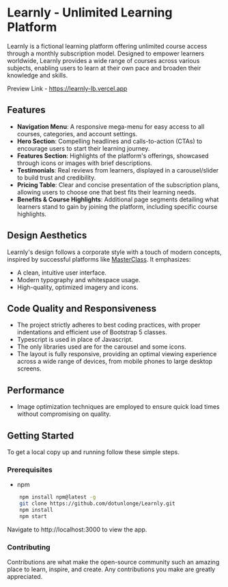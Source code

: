 # Learnly - Unlimited Learning Platform

Learnly is a fictional learning platform offering unlimited course access through a monthly subscription model. Designed to empower learners worldwide, Learnly provides a wide range of courses across various subjects, enabling users to learn at their own pace and broaden their knowledge and skills.

Preview Link - https://learnly-lb.vercel.app

## Features

- **Navigation Menu**: A responsive mega-menu for easy access to all courses, categories, and account settings.
- **Hero Section**: Compelling headlines and calls-to-action (CTAs) to encourage users to start their learning journey.
- **Features Section**: Highlights of the platform's offerings, showcased through icons or images with brief descriptions.
- **Testimonials**: Real reviews from learners, displayed in a carousel/slider to build trust and credibility.
- **Pricing Table**: Clear and concise presentation of the subscription plans, allowing users to choose one that best fits their learning needs.
- **Benefits & Course Highlights**: Additional page segments detailing what learners stand to gain by joining the platform, including specific course highlights.

## Design Aesthetics

Learnly's design follows a corporate style with a touch of modern concepts, inspired by successful platforms like [MasterClass](https://www.masterclass.com/). It emphasizes:
- A clean, intuitive user interface.
- Modern typography and whitespace usage.
- High-quality, optimized imagery and icons.

## Code Quality and Responsiveness

- The project strictly adheres to best coding practices, with proper indentations and efficient use of Bootstrap 5 classes.
- Typescript is used in place of Javascript.
- The only libraries used are for the carousel and some icons.
- The layout is fully responsive, providing an optimal viewing experience across a wide range of devices, from mobile phones to large desktop screens.

## Performance

- Image optimization techniques are employed to ensure quick load times without compromising on quality.

## Getting Started

To get a local copy up and running follow these simple steps.

### Prerequisites

- npm
```sh
    npm install npm@latest -g
    git clone https://github.com/dotunlonge/Learnly.git
    npm install
    npm start
```
Navigate to http://localhost:3000 to view the app.

### Contributing
Contributions are what make the open-source community such an amazing place to learn, inspire, and create. Any contributions you make are greatly appreciated.